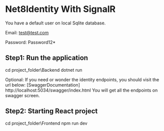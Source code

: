 # Net8Identity With SignalR

You have a default user on local Sqlite database.

Email: test@test.com

Password: Password12\*

## Step1: Run the application

cd project_folder\Backend
dotnet run

Optional: If you need or wonder the identity endpoints, you should visit the url below:
[SwaggerDocumentation] http://localhost:5034/swagger/index.html
You will get all the endpoints on swagger screen.

## Step2: Starting React project

cd project_folder\Frontend
npm run dev
